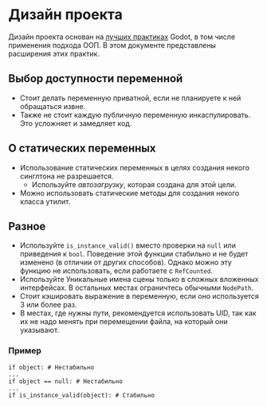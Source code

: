 # Дизайн проекта

Дизайн проекта основан на [лучших практиках](https://docs.godotengine.org/ru/4.x/tutorials/best_practices/index.html) Godot, в том числе применения подхода ООП. В этом документе представлены расширения этих практик.

## Выбор доступности переменной

- Стоит делать переменную приватной, если не планируете к ней обращаться извне.
- Также не стоит каждую публичную переменную инкаспулировать. Это усложняет и замедляет код.

## О статических переменных

- Использование статических переменных в целях создания некого синглтона не разрешается.
    - Используйте *автозагрузку*, которая создана для этой цели.
- Можно использовать статические методы для создания некого класса утилит.

## Разное

- Используйте `is_instance_valid()` вместо проверки на `null` или приведения к `bool`. Поведение этой функции стабильно и не будет изменено (в отличии от других способов). Однако можно эту функцию не использовать, если работаете с `RefCounted`.
- Используйте Уникальные имена сцены только в сложных вложенных интерфейсах. В остальных местах ограничтесь обычными `NodePath`.
- Стоит кэшировать выражение в переменную, если оно используется 3 или более раз.
- В местах, где нужны пути, рекомендуется использовать UID, так как их не надо менять при перемещении файла, на который они указывают.

### Пример

```gdscript
if object: # Нестабильно
...
if object == null: # Нестабильно
...
if is_instance_valid(object): # Стабильно
```